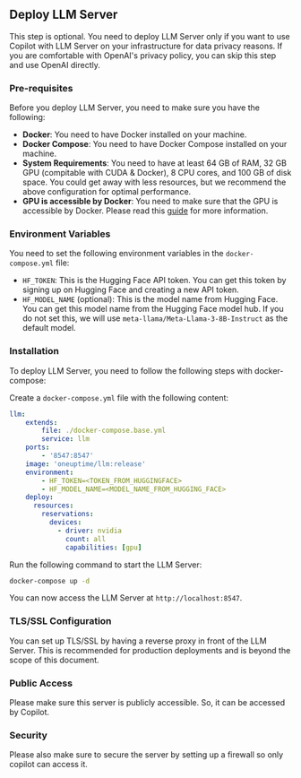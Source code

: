 ## Deploy LLM Server

This step is optional. You need to deploy LLM Server only if you want to use Copilot with LLM Server on your infrastructure for data privacy reasons. If you are comfortable with OpenAI's privacy policy, you can skip this step and use OpenAI directly.

### Pre-requisites

Before you deploy LLM Server, you need to make sure you have the following:

- **Docker**: You need to have Docker installed on your machine. 
- **Docker Compose**: You need to have Docker Compose installed on your machine.
- **System Requirements**: You need to have at least 64 GB of RAM, 32 GB GPU (compitable with CUDA & Docker), 8 CPU cores, and 100 GB of disk space. You could get away with less resources, but we recommend the above configuration for optimal performance. 
- **GPU is accessible by Docker**: You need to make sure that the GPU is accessible by Docker. Please read this [guide](https://docs.docker.com/compose/gpu-support/) for more information.

### Environment Variables

You need to set the following environment variables in the `docker-compose.yml` file:

- `HF_TOKEN`: This is the Hugging Face API token. You can get this token by signing up on Hugging Face and creating a new API token.
- `HF_MODEL_NAME` (optional): This is the model name from Hugging Face. You can get this model name from the Hugging Face model hub. If you do not set this, we will use `meta-llama/Meta-Llama-3-8B-Instruct` as the default model.


### Installation

To deploy LLM Server, you need to follow the following steps with docker-compose: 

Create a `docker-compose.yml` file with the following content:

```yaml
llm: 
    extends:
        file: ./docker-compose.base.yml
        service: llm
    ports:
        - '8547:8547'
    image: 'oneuptime/llm:release'
    environment:
        - HF_TOKEN=<TOKEN_FROM_HUGGINGFACE>
        - HF_MODEL_NAME=<MODEL_NAME_FROM_HUGGING_FACE>
    deploy:
      resources:
        reservations:
          devices:
            - driver: nvidia
              count: all
              capabilities: [gpu]
```

Run the following command to start the LLM Server:

```bash
docker-compose up -d
```

You can now access the LLM Server at `http://localhost:8547`. 


### TLS/SSL Configuration

You can set up TLS/SSL by having a reverse proxy in front of the LLM Server. This is recommended for production deployments and is beyond the scope of this document.

### Public Access

Please make sure this server is publicly accessible. So, it can be accessed by Copilot. 

### Security

Please also make sure to secure the server by setting up a firewall so only copilot can access it.